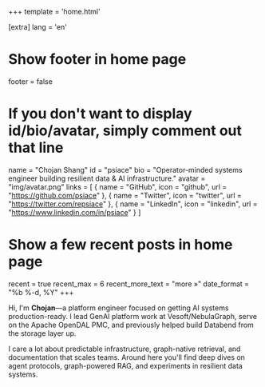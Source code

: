 +++
template = 'home.html'

[extra]
lang = 'en'

# Show footer in home page
footer = false

# If you don't want to display id/bio/avatar, simply comment out that line
name = "Chojan Shang"
id = "psiace"
bio = "Operator-minded systems engineer building resilient data & AI infrastructure."
avatar = "img/avatar.png"
links = [
    { name = "GitHub", icon = "github", url = "https://github.com/psiace" },
    { name = "Twitter", icon = "twitter", url = "https://twitter.com/repsiace" },
    { name = "LinkedIn", icon = "linkedin", url = "https://www.linkedin.com/in/psiace" }
]

# Show a few recent posts in home page
recent = true
recent_max = 6
recent_more_text = "more »"
date_format = "%b %-d, %Y"
+++

Hi, I'm **Chojan**—a platform engineer focused on getting AI systems production-ready. I lead GenAI platform work at Vesoft/NebulaGraph, serve on the Apache OpenDAL PMC, and previously helped build Databend from the storage layer up.

I care a lot about predictable infrastructure, graph-native retrieval, and documentation that scales teams. Around here you'll find deep dives on agent protocols, graph-powered RAG, and experiments in resilient data systems.
